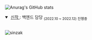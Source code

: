 ![Anurag's GitHub stats](https://github-readme-stats.vercel.app/api?username=starwook&show_icons=true&theme=radical)
<!--[![Solved.ac Profile](http://mazassumnida.wtf/api/v2/generate_badge?boj=kawaiibbit)](https://solved.ac/kawaiibbit)-->

<details open> &nbsp;
<summary>
         &nbsp;<a href = "">신작 </a>: 백엔드 담당 <sub>(2022.10 ~ 2022.12)  진행중</sub> 
 </summary>
 
  ![sinzak](https://user-images.githubusercontent.com/94730032/201578971-0ddbf27c-4ae5-4f66-bf21-00bdf3c1811b.jpg)

<!--[![Top Langs](https://github-readme-stats.vercel.app/api/top-langs/?username=starwook&layout=compact)](https://github.com/깃허브아이디/github-readme-stats)-->


<!--
**starwook/starwook** is a ✨ _special_ ✨ repository because its `README.md` (this file) appears on your GitHub profile.

Here are some ideas to get you started:

- 🔭 I’m currently working on ...
- 🌱 I’m currently learning ...
- 👯 I’m looking to collaborate on ...
- 🤔 I’m looking for help with ...
- 💬 Ask me about ...
- 📫 How to reach me: ...
- 😄 Pronouns: ...
- ⚡ Fun fact: ...
-->
